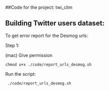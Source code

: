 ##Code for the project: twi_clim


## Building Twitter users dataset:

To get error report for the Desmog urls:

Step 1:

(mac) Give permission

```
chmod u+x ./code/report_urls_desmog.sh
```

Run the script:

```
 ./code/report_urls_desmog.sh
```
